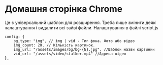 # Домашня сторінка Chrome
Це є універсальний шаблон для розширення. Треба лише змінити деякі налаштування і видалити всі зайві файли.
Налаштування в файлі script.js
```
config: {
	bg_type: "img", // img | vid - Тип фона. Фото або відео
	img_count: 20, // Кількість картинок. 
	img_url: "/assets/images/bg/bg-{N}.jpg", //Шаблон назви картинки
	vid_url: "/assets/video/stalker.mp4" //Адреса відео
},
```
